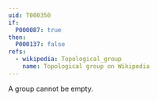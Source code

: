 ```yaml
---
uid: T000350
if:
  P000087: true
then:
  P000137: false
refs:
  - wikipedia: Topological_group
    name: Topological group on Wikipedia
---
```


A group cannot be empty.
